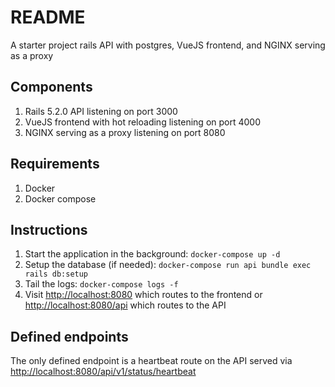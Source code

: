# README

A starter project rails  API with postgres, VueJS frontend, and NGINX serving as a proxy

## Components

1. Rails 5.2.0 API listening on port 3000
2. VueJS frontend with hot reloading listening on port 4000
3. NGINX serving as a proxy listening on port 8080

## Requirements

1. Docker
2. Docker compose

## Instructions

1. Start the application in the background: `docker-compose up -d`
2. Setup the database (if needed): `docker-compose run api bundle exec rails db:setup`
3. Tail the logs: `docker-compose logs -f`
4. Visit [http://localhost:8080]() which routes to the frontend or [http://localhost:8080/api]() which routes to the API

## Defined endpoints

The only defined endpoint is a heartbeat route on the API served via [http://localhost:8080/api/v1/status/heartbeat]()
